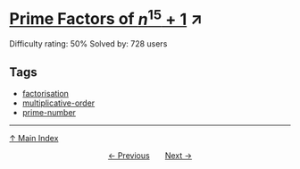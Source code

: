 # [Prime Factors of $n^{15}+1$](https://projecteuler.net/problem=421) ↗️

Difficulty rating: 50%
Solved by: 728 users
## Tags

- [factorisation](../tags/factorisation.md)
- [multiplicative-order](../tags/multiplicative-order.md)
- [prime-number](../tags/prime-number.md)



---

[↑ Main Index](../README.md)


<div align=center><a href='420.md'>← Previous</a> &nbsp;&nbsp; &nbsp;&nbsp;  <a href='422.md'>Next →</a></div>
